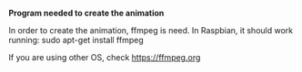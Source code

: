 **Program needed to create the animation**

In order to create the animation, ffmpeg is need. In Raspbian, it should work running: sudo apt-get install ffmpeg

If you are using other OS, check https://ffmpeg.org
